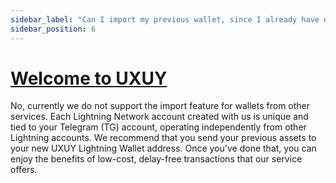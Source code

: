 ```yaml
---
sidebar_label: "Can I import my previous wallet, since I already have one?"
sidebar_position: 6
---
```



# [Welcome to UXUY](https://blog.uxuy.com/about)

No, currently we do not support the import feature for wallets from other services. Each Lightning Network account created with us is unique and tied to your Telegram (TG) account, operating independently from other Lightning accounts. We recommend that you send your previous assets to your new UXUY Lightning Wallet address. Once you've done that, you can enjoy the benefits of low-cost, delay-free transactions that our service offers.